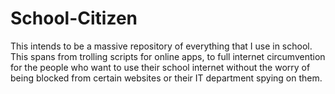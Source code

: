 # School-Citizen
This intends to be a massive repository of everything that I use in school. This spans from trolling scripts for online apps, to full internet circumvention for the people who want to use their school internet without the worry of being blocked from certain websites or their IT department spying on them.
